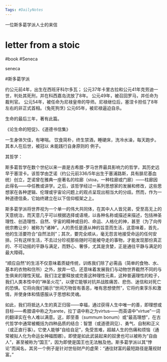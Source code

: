 ```yaml
---
Tags: #DailyNotes 
---
```


一位斯多葛学派人士的来信
# letter from a stoic

#book #Seneca


seneca 

#斯多葛学派

约公元前4年，出生在西班牙科尔多瓦；
公元37年卡里古拉和公元41年克劳迪一世，判处其死刑，并在科西嘉岛流放了8年。
公元49年，被召回罗马，并任命为裁判官。
公元54年，被任命为尼禄皇帝的导师。尼禄继位后，塞涅卡担任了8年左右的非正式首相。（兔死狗烹)
公元65年，被尼禄逼迫自杀。

生命的最后三年，著有此篇。

《论生命的短促》、《道德书信集》

一生身体欠佳，有哮喘。
饮食简朴，终生禁酒，睡硬床，洗冷水澡，每天跑步。
其本人在后世，被冠以 未能践行自身原则的 例子。


其哲学：

斯多葛哲学在数个世纪以来一直是古希腊-罗马世界最具影响力的哲学，其历史远早于塞涅卡。该哲学由芝诺（约公元前336/5年出生于塞浦路斯，具有腓尼基血统）创立，芝诺曾在雅典一座著名的柱廊（stoa，一种柱廊或门廊）——柱廊因此得名——中任教或讲学。之后，该哲学经过一系列思想家的发展和修改，这些思想家在各种逻辑、伦理或宇宙论问题上的观点呈现出相当大的分歧。然而，作为一种道德信条，它始终建立在以下信仰框架之上。

斯多葛学派将世界视为一个单一的伟大共同体，在其中人人皆兄弟，受至高无上的天意统治，而天意几乎可以根据选择或语境，以各种名称或描述来描述，包括神圣理性、创造理性、自然、宇宙的精神或目的、命运、人格化的神，甚至（为了向传统宗教让步）被称为“诸神”。人的责任是遵从神的旨意而生活，这意味着，首先，他的生活要符合“自然法则”；其次，要完全顺从，毫无怨言地接受命运的任何安排。只有这样生活，不去过分珍视那些随时可能被夺走的事物，才能发现那份真正的、不可动摇的平静与满足，而野心、奢侈，尤其是贪婪，正是通往平静与满足的最大障碍。

“顺应自然”的生活不仅意味着质疑传统，训练我们除了必需品（简单的食物、水、基本的衣物和住所）之外，放弃一切，还意味着发展我们与动物世界截然不同的与生俱来的理性天赋。我们注定要释放或完善这种理性元素，这种普遍理性的粒子，我们人类本性中的“神圣火花”，以便它能够对抗并战胜痛苦、悲伤、迷信和对死亡的恐惧。它将向我们揭示“世间万物皆有善恶，唯有思想使然”，它将约束享乐和激情，并使身体和情感服从于思想和灵魂。

如此，我们将抵达人生的真正归宿——幸福，通过获得人生中唯一的善，即理想或目标——希腊语中称之为arete，拉丁语中称之为virtus——而英语中“virtue”一词的翻译实在令人难以满意。这，即至善（summum bonum）或“最高理想”，在古代哲学中通常被概括为四种品质的结合：智慧（或道德洞见）、勇气、自制和正义（或正直行事）。它使人能够“自给自足”，免受苦难，超越人生的伤痛和烦恼（通常被拟人化为命运女神福图娜）。即使是如此武装起来的奴隶也可以被称为“自由人”，甚至被称为“国王”，因为即使是国王也无法触及他。斯多葛学派以其“悖论”而闻名，其另一个例子是针对世俗财产的虚荣：“通往财富的最短路径是蔑视财富。”




